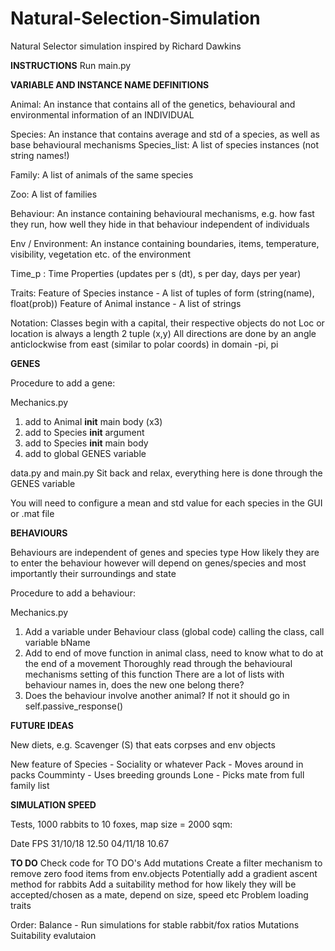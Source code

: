 # Natural-Selection-Simulation
Natural Selector simulation inspired by Richard Dawkins

****INSTRUCTIONS****
Run main.py

****VARIABLE AND INSTANCE NAME DEFINITIONS****

Animal: An instance that contains all of the genetics, behavioural and environmental information of an INDIVIDUAL

Species: An instance that contains average and std of a species, as well as base behavioural mechanisms
Species_list: A list of species instances (not string names!)
		
Family: A list of animals of the same species

Zoo: A list of families

Behaviour: An instance containing behavioural mechanisms, e.g. how fast they run, how well they hide in that behaviour
			independent of individuals

Env / Environment: An instance containing boundaries, items, temperature, visibility, vegetation etc. of the environment

Time_p : Time Properties (updates per s (dt), s per day, days per year)

Traits: 
Feature of Species instance - A list of tuples of form (string(name), float(prob))
Feature of Animal instance - A list of strings

Notation:
Classes begin with a capital, their respective objects do not
Loc or location is always a length 2 tuple (x,y)
All directions are done by an angle anticlockwise from east (similar to polar coords) in domain -pi, pi

****GENES****

Procedure to add a gene:

Mechanics.py
1. add to Animal __init__ main body (x3)
2. add to Species __init__ argument 
3. add to Species __init__ main body
4. add to global GENES variable

data.py and main.py
Sit back and relax, everything here is done through the GENES variable

You will need to configure a mean and std value for each species in the GUI or .mat file

****BEHAVIOURS****

Behaviours are independent of genes and species type
How likely they are to enter the behaviour however will depend on genes/species and
most importantly their surroundings and state

Procedure to add a behaviour:

Mechanics.py
1. Add a variable under Behaviour class (global code) calling the class, call variable
	bName
2. Add to end of move function in animal class, need to know what to do at the end of a movement
	Thoroughly read through the behavioural mechanisms setting of this function
	There are a lot of lists with behaviour names in, does the new one belong there?
3. Does the behaviour involve another animal? If not it should go in self.passive_response()


****FUTURE IDEAS****

New diets, e.g. Scavenger (S) that eats corpses and env objects

New feature of Species - Sociality or whatever
Pack - Moves around in packs
Coumminty - Uses breeding grounds
Lone - Picks mate from full family list


****SIMULATION SPEED****

Tests, 1000 rabbits to 10 foxes, map size = 2000 sqm:

  Date		 FPS
31/10/18 	12.50 
04/11/18	10.67 

****TO DO****
Check code for TO DO's
Add mutations
Create a filter mechanism to remove zero food items from env.objects
Potentially add a gradient ascent method for rabbits
Add a suitability method for how likely they will be accepted/chosen as a mate, depend on size, speed etc
Problem loading traits

Order:
Balance - Run simulations for stable rabbit/fox ratios
Mutations
Suitability evalutaion
